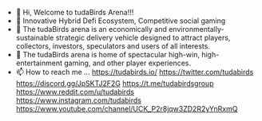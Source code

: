 - 👋 Hi, Welcome to tudaBirds Arena!!!
- 👀 Innovative Hybrid Defi Ecosystem, Competitive social gaming
- 🌱 The tudaBirds arena is an economically and environmentally-sustainable strategic delivery vehicle designed to attract players, collectors, investors, speculators and users of all interests.
- 💞️ The tudaBirds arena is home of spectacular high-win, high-entertainment gaming, and other player experiences.
- 📫 How to reach me ...
https://tudabirds.io/
https://twitter.com/tudabirds
https://discord.gg/JpSKTJ2F2G
https://t.me/tudabirdsgroup
https://www.reddit.com/u/tudabirds
https://www.instagram.com/tudabirds
https://www.youtube.com/channel/UCK_P2r8jqw3ZD2R2yYnRxmQ

<!---
tudaBirds/tudaBirds is a ✨ special ✨ repository because its `README.md` (this file) appears on your GitHub profile.
You can click the Preview link to take a look at your changes.
--->
